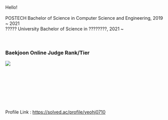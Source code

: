 Hello!<br/>
<br/>
POSTECH Bachelor of Science in Computer Science and Engineering, 2019 ~ 2021</br>
????? University Bachelor of Science in ????????, 2021 ~<br/>
<br/>
<br/>
### Baekjoon Online Judge Rank/Tier<br/>
<img align='left' src="http://mazassumnida.wtf/api/v2/generate_badge?boj=yeohj0710"><br/>
<br/>
<br/>
<br/>
<br/>
<br/>
<br/>
<br/>
<br/>
Profile Link : https://solved.ac/profile/yeohj0710 <br/>
<br/>
<br/>
<br/>
  
  
  
